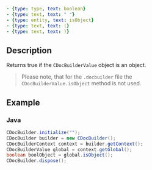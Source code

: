 ```yml signature
- {type: type, text: boolean}
- {type: text, text: " "}
- {type: entity, text: isObject}
- {type: text, text: (}
- {type: text, text: )}
```

## Description

Returns true if the `CDocBuilderValue` object is an object.

> Please note, that for the `.docbuilder` file the `CDocBuilderValue.isObject` method is not used.

## Example

### Java

``` java
CDocBuilder.initialize("");
CDocBuilder builder = new CDocBuilder();
CDocBuilderContext context = builder.getContext();
CDocBuilderValue global = context.getGlobal();
boolean boolObject = global.isObject();
CDocBuilder.dispose();
```
